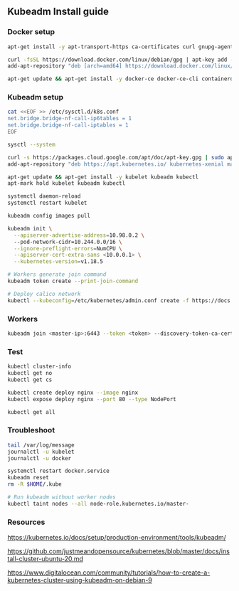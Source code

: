 ## Kubeadm Install guide

### Docker setup
```sh
apt-get install -y apt-transport-https ca-certificates curl gnupg-agent software-properties-common

curl -fsSL https://download.docker.com/linux/debian/gpg | apt-key add -
add-apt-repository "deb [arch=amd64] https://download.docker.com/linux/debian $(lsb_release -cs) stable"

apt-get update && apt-get install -y docker-ce docker-ce-cli containerd.io
```

### Kubeadm setup
```sh
cat <<EOF >> /etc/sysctl.d/k8s.conf
net.bridge.bridge-nf-call-ip6tables = 1
net.bridge.bridge-nf-call-iptables = 1
EOF

sysctl --system

curl -s https://packages.cloud.google.com/apt/doc/apt-key.gpg | sudo apt-key add -
add-apt-repository "deb https://apt.kubernetes.io/ kubernetes-xenial main"

apt-get update && apt-get install -y kubelet kubeadm kubectl
apt-mark hold kubelet kubeadm kubectl

systemctl daemon-reload
systemctl restart kubelet

kubeadm config images pull

kubeadm init \
  --apiserver-advertise-address=10.98.0.2 \ 
  --pod-network-cidr=10.244.0.0/16 \
  --ignore-preflight-errors=NumCPU \
  --apiserver-cert-extra-sans <10.0.0.1> \
  --kubernetes-version=v1.18.5 

# Workers generate join command
kubeadm token create --print-join-command

# Deploy calico network
kubectl --kubeconfig=/etc/kubernetes/admin.conf create -f https://docs.projectcalico.org/v3.14/manifests/calico.yaml
```

### Workers
```sh
kubeadm join <master-ip>:6443 --token <token> --discovery-token-ca-cert-hash sha256:<some-sha>
```

### Test
```sh
kubectl cluster-info
kubectl get no
kubectl get cs

kubectl create deploy nginx --image nginx
kubectl expose deploy nginx --port 80 --type NodePort

kubectl get all
```

### Troubleshoot
```sh
tail /var/log/message
journalctl -u kubelet
journalctl -u docker

systemctl restart docker.service
kubeadm reset
rm -R $HOME/.kube

# Run kubeadm without worker nodes
kubectl taint nodes --all node-role.kubernetes.io/master-
```

### Resources
https://kubernetes.io/docs/setup/production-environment/tools/kubeadm/

https://github.com/justmeandopensource/kubernetes/blob/master/docs/install-cluster-ubuntu-20.md

https://www.digitalocean.com/community/tutorials/how-to-create-a-kubernetes-cluster-using-kubeadm-on-debian-9
